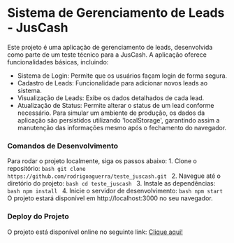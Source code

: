 # Sistema de Gerenciamento de Leads - JusCash
Este projeto é uma aplicação de gerenciamento de leads, desenvolvida como parte de um teste técnico para a JusCash. A aplicação oferece funcionalidades básicas, incluindo:
- Sistema de Login: Permite que os usuários façam login de forma segura.
- Cadastro de Leads: Funcionalidade para adicionar novos leads ao sistema.
- Visualização de Leads: Exibe os dados detalhados de cada lead.
- Atualização de Status: Permite alterar o status de um lead conforme necessário.
Para simular um ambiente de produção, os dados da aplicação são persistidos utilizando 'localStorage', garantindo assim a manutenção das informações mesmo após o fechamento do navegador.

### Comandos de Desenvolvimento
Para rodar o projeto localmente, siga os passos abaixo:
    1. Clone o repositório:
    ```bash
        git clone https://github.com/rodrigoaguerra/teste_juscash.git
    ```
    2. Navegue até o diretório do projeto:
    ```bash
        cd teste_juscash
    ```
    3. Instale as dependências:
    ```bash
        npm install
    ```
    4. Inicie o servidor de desenvolvimento:
     ```bash
        npm start
    ```
O projeto estará disponível em http://localhost:3000 no seu navegador.

### Deploy do Projeto
O projeto está disponível online no seguinte link:
[Clique aqui!](https://teste-juscash.pages.dev)
